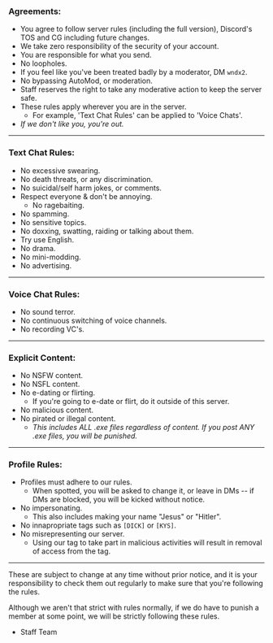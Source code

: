 ### Agreements:

-   You agree to follow server rules (including the full version), Discord's TOS and CG including future changes.
-   We take zero responsibility of the security of your account.
-   You are responsible for what you send.
-   No loopholes.
-   If you feel like you've been treated badly by a moderator, DM `wndx2`.
-   No bypassing AutoMod, or moderation.
-   Staff reserves the right to take any moderative action to keep the server safe.
-   These rules apply wherever you are in the server.
    -   For example, 'Text Chat Rules' can be applied to 'Voice Chats'.
-   _If we don't like you, you're out._

---

### Text Chat Rules:

-   No excessive swearing.
-   No death threats, or any discrimination.
-   No suicidal/self harm jokes, or comments.
-   Respect everyone & don't be annoying.
    -   No ragebaiting.
-   No spamming.
-   No sensitive topics.
-   No doxxing, swatting, raiding or talking about them.
-   Try use English.
-   No drama.
-   No mini-modding.
-   No advertising.

---

### Voice Chat Rules:

-   No sound terror.
-   No continuous switching of voice channels.
-   No recording VC's.

---

### Explicit Content:

-   No NSFW content.
-   No NSFL content.
-   No e-dating or flirting.
    -   If you're going to e-date or flirt, do it outside of this server.
-   No malicious content.
-   No pirated or illegal content.
    -   _This includes ALL .exe files regardless of content. If you post ANY .exe files, you will be punished._

---

### Profile Rules:

-   Profiles must adhere to our rules.
    -   When spotted, you will be asked to change it, or leave in DMs -- if DMs are blocked, you will be kicked without notice.
-   No impersonating.
    -   This also includes making your name "Jesus" or "Hitler".
-   No innapropriate tags such as `[DICK]` or `[KYS]`.
-   No misrepresenting our server.
    -   Using our tag to take part in malicious activities will result in removal of access from the tag.

---

These are subject to change at any time without prior notice, and it is your responsibility to check them out regularly to make sure that you're following the rules.

Although we aren't that strict with rules normally, if we do have to punish a member at some point, we will be strictly following these rules.

-   Staff Team

